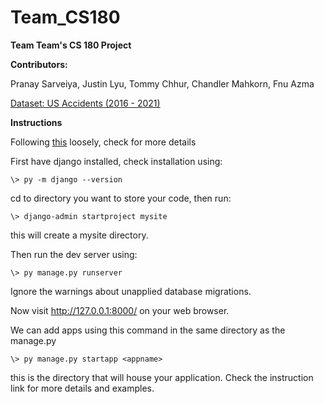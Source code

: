 # Team_CS180
**Team Team's CS 180 Project**  

**Contributors:**  

Pranay Sarveiya, Justin Lyu, Tommy Chhur, Chandler Mahkorn, Fnu Azma  

[Dataset: US Accidents (2016 - 2021)](https://www.kaggle.com/datasets/sobhanmoosavi/us-accidents)


  
**Instructions**

Following [this](https://docs.djangoproject.com/en/4.0/intro/tutorial01/) loosely, check for more details

First have django installed, check installation using:

    \> py -m django --version
cd to directory you want to store your code, then run:

    \> django-admin startproject mysite

this will create a mysite directory.

Then run the dev server using:

    \> py manage.py runserver
    
Ignore the warnings about unapplied database migrations.

Now visit http://127.0.0.1:8000/ on your web browser.

We can add apps using this command in the same directory as the manage.py

    \> py manage.py startapp <appname>
    
this is the directory that will house your application. Check the instruction link for more details and examples.

